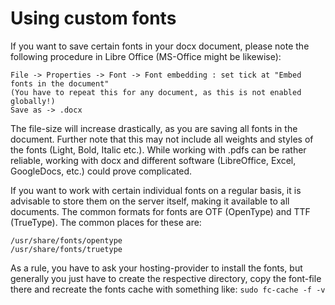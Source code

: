 # Using custom fonts
If you want to save certain fonts in your docx document, please note the following procedure in Libre Office (MS-Office might be likewise):
```
File -> Properties -> Font -> Font embedding : set tick at "Embed fonts in the document"
(You have to repeat this for any document, as this is not enabled globally!)
Save as -> .docx
```
The file-size will increase drastically, as you are saving all fonts in the document.
Further note that this may not include all weights and styles of the fonts (Light, Bold, Italic etc.). While working with .pdfs can be rather reliable, working with docx and different software (LibreOffice, Excel, GoogleDocs, etc.) could prove complicated.

If you want to work with certain individual fonts on a regular basis, it is advisable to store them on the server itself, making it available to all documents. The common formats for fonts are OTF (OpenType) and TTF (TrueType).
The common places for these are:
```
/usr/share/fonts/opentype
/usr/share/fonts/truetype
```
As a rule, you have to ask your hosting-provider to install the fonts, but generally you just have to create the respective directory, copy the font-file there and recreate the fonts cache with something like:
``sudo fc-cache -f -v``
